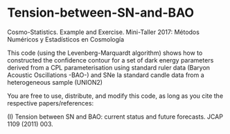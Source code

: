 # Tension-between-SN-and-BAO
Cosmo-Statistics. Example and Exercise. Mini-Taller 2017: Métodos Numéricos y Estadísticos en Cosmología

This code (using the Levenberg-Marquardt algorithm) shows how to constructed the confidence contour for 
a set of dark energy parameters derived from a CPL parameterisation using standard 
ruler data (Baryon Acoustic Oscillations -BAO-) and SNe Ia standard candle data from a heterogeneous sample (UNION2)

You are free to use, distribute, and modify this code, as long as you cite the respective papers/references:

(I) Tension between SN and BAO: current status and future forecasts. JCAP 1109 (2011) 003.
